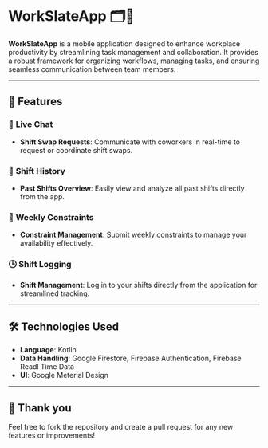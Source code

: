 # WorkSlateApp 🗂️📱 

**WorkSlateApp** is a mobile application designed to enhance workplace productivity by streamlining task management and collaboration. It provides a robust framework for organizing workflows, managing tasks, and ensuring seamless communication between team members.

---

## 🚀 **Features**

### 💬 **Live Chat**
- **Shift Swap Requests**: Communicate with coworkers in real-time to request or coordinate shift swaps.

### 📅 **Shift History**
- **Past Shifts Overview**: Easily view and analyze all past shifts directly from the app.

### 📆 **Weekly Constraints**
- **Constraint Management**: Submit weekly constraints to manage your availability effectively.

### 🕒 **Shift Logging**
- **Shift Management**: Log in to your shifts directly from the application for streamlined tracking.

---

## 🛠️ **Technologies Used**
- **Language**: Kotlin
- **Data Handling**: Google Firestore, Firebase Authentication, Firebase Readl Time Data
- **UI**: Google Meterial Design
---
## 🤝 **Thank you**

Feel free to fork the repository and create a pull request for any new features or improvements!
